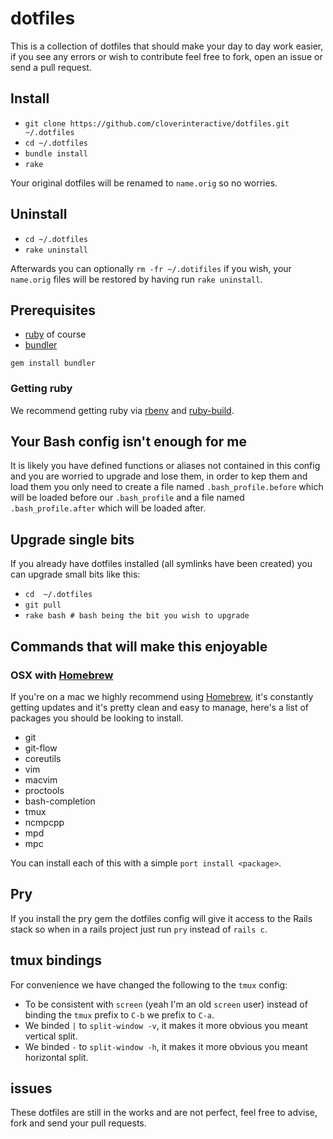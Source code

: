 # dotfiles

This is a collection of dotfiles that should make your day to day work easier, if you see any errors or wish to contribute feel free to fork, open an issue
or send a pull request.

## Install

* `git clone https://github.com/cloverinteractive/dotfiles.git ~/.dotfiles`
* `cd ~/.dotfiles`
* `bundle install`
* `rake`

Your original dotfiles will be renamed to `name.orig` so no worries.

## Uninstall

* `cd ~/.dotfiles`
* `rake uninstall`

Afterwards you can optionally `rm -fr ~/.dotifiles` if you wish, your `name.orig` files will be restored by having run `rake uninstall`.

## Prerequisites

* [ruby](http://www.ruby-lang.org) of course
* [bundler](http://gembundler.com/)

`gem install bundler`

### Getting ruby

We recommend getting ruby via [rbenv](https://github.com/sstephenson/rbenv) and [ruby-build](https://github.com/sstephenson/ruby-build).

## Your Bash config isn't enough for me

It is likely you have defined functions or aliases not contained in this config and you are worried to upgrade and lose them, in order to kep them and load them
you only need to create a file named `.bash_profile.before` which will be loaded before our `.bash_profile` and a file named `.bash_profile.after` which will
be loaded after.

## Upgrade single bits

If you already have dotfiles installed (all symlinks have been created) you can upgrade small bits like this:

* `cd  ~/.dotfiles`
* `git pull`
* `rake bash # bash being the bit you wish to upgrade` 

## Commands that will make this enjoyable

### OSX with [Homebrew](https://github.com/Homebrew/homebrew)

If you're on a mac we highly recommend using [Homebrew](https://github.com/Homebrew/homebrew), it's constantly getting updates and it's pretty clean and easy to manage, here's
a list of packages you should be looking to install.

* git
* git-flow
* coreutils
* vim
* macvim
* proctools
* bash-completion
* tmux
* ncmpcpp
* mpd
* mpc

You can install each of this with a simple `port install <package>`.

## Pry

If you install the pry gem the dotfiles config will give it access to the Rails stack so when in a rails project just run `pry` instead of `rails c`.

## tmux bindings

For convenience we have changed the following to the `tmux` config:

* To be consistent with `screen` (yeah I'm an old `screen` user) instead of binding the `tmux` prefix to `C-b` we prefix to `C-a`.
* We binded `|` to `split-window -v`, it makes it more obvious you meant vertical split.
* We binded `-` to `split-window -h`, it makes it more obvious you meant horizontal split.

## issues

These dotfiles are still in the works and are not perfect, feel free to advise, fork and send your pull requests.

